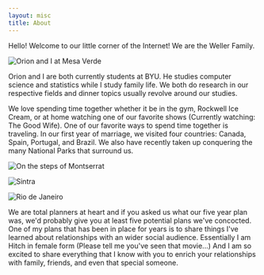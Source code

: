 ```yaml
---
layout: misc
title: About
---
```


Hello! Welcome to our little corner of the Internet! We are the Weller Family.

![Orion and I at Mesa Verde](https://lh3.googleusercontent.com/5sTp9UYA1QYCzW_lSI9x_z-2MYYzm73A75I6ulV4XzvjmRE6yf40FQCCVQljmvj1Jq7gGuZMXCemZynQ4YRMX7sS_8wI_4bSlisIcmZwYOkv0x9q_VJVoeIWdYzU6QjpfhkzrlsY3Io=w2400 "Mesa Verde National Park")

Orion and I are both currently students at BYU. He studies computer science and statistics while I study family life. We both do research in our respective fields and dinner topics usually revolve around our studies.

We love spending time together whether it be in the gym, Rockwell Ice Cream, or at home watching one of our favorite shows (Currently watching: The Good Wife). One of our favorite ways to spend time together is traveling. In our first year of marriage, we visited four countries: Canada, Spain, Portugal, and Brazil. We also have recently taken up conquering the many National Parks that surround us.

![On the steps of Montserrat](https://lh3.googleusercontent.com/y6n_H3fnRf1qWgEZPgkeCKmlYn6AZvmrS-cK5UO-lr-RpnpL0Gzl7A9g-nVesI9rO5jT9qKng_JpsiUDq09zvV0Nuotw0Nl_40ao73105AR9OKHRjcXpBYKxmNzg8lFPAZqFqIgPA2k=w2400 "Montserrat, Spain")

![Sintra](https://lh3.googleusercontent.com/5TqarZ2TYtVrNGUQJSnsYjZVOy03No0WpcHbo5DCBs2jR8swnjJIdPDntIiHL3HaR4MpJ9UgSpTnfQOJfOjLy2nYar10QJSvYfHlM1u5uRUXafiCuN_x-vBWtr9oSoJ_C5YfSa2Xnn4=w2400 "Sintra, Portugal")

![Rio de Janeiro](https://lh3.googleusercontent.com/rj1U0Bfxv9FK4_VSPIBQoo0-UMEQfMGfEpcmIR5wGZ8gJl6Y6gf0n14Wkcw7d8xUK9mQ3n8d7VLnhOazG3UTK3eQ3ef89RVoviTak4rKl7pffuGkr1MFIpKlpenjyCEmZcuF6tvaN8M=w2400 "Rio de Janeiro, Brazil")

We are total planners at heart and if you asked us what our five year plan was, we'd probably give you at least five potential plans we've concocted. One of my plans that has been in place for years is to share things I've learned about relationships with an wider social audience. Essentially I am Hitch in female form (Please tell me you've seen that movie...) And I am so excited to share everything that I know with you to enrich your relationships with family, friends, and even that special someone.
